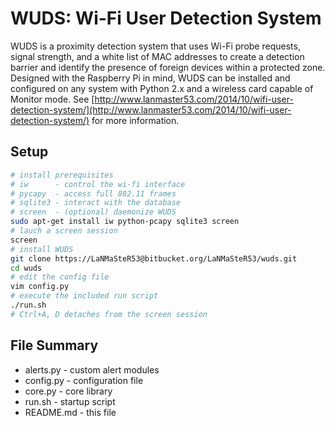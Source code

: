 # WUDS: Wi-Fi User Detection System

WUDS is a proximity detection system that uses Wi-Fi probe requests, signal strength, and a white list of MAC addresses to create a detection barrier and identify the presence of foreign devices within a protected zone. Designed with the Raspberry Pi in mind, WUDS can be installed and configured on any system with Python 2.x and a wireless card capable of Monitor mode. See [http://www.lanmaster53.com/2014/10/wifi-user-detection-system/](http://www.lanmaster53.com/2014/10/wifi-user-detection-system/) for more information.

## Setup

```bash
# install prerequisites
# iw      - control the wi-fi interface
# pycapy  - access full 802.11 frames
# sqlite3 - interact with the database
# screen  - (optional) daemonize WUDS
sudo apt-get install iw python-pcapy sqlite3 screen
# lauch a screen session
screen
# install WUDS
git clone https://LaNMaSteR53@bitbucket.org/LaNMaSteR53/wuds.git
cd wuds
# edit the config file
vim config.py
# execute the included run script
./run.sh
# Ctrl+A, D detaches from the screen session
```

## File Summary

* alerts.py - custom alert modules
* config.py - configuration file
* core.py - core library
* run.sh - startup script
* README.md - this file